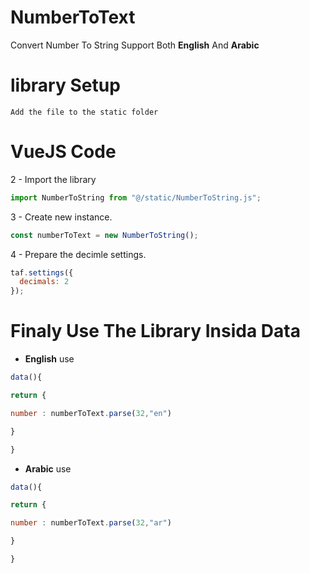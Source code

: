 # NumberToText
Convert Number To String Support Both **English** And **Arabic**

# library Setup

` Add the file to the static folder `

# VueJS Code

2 - Import the library 

```js
import NumberToString from "@/static/NumberToString.js";
```
3 - Create new instance.

```js
const numberToText = new NumberToString();
```
4 - Prepare the decimle settings.

```js
taf.settings({
  decimals: 2
});
```

# Finaly Use The Library Insida **Data**

- **English** use

```js
data(){

return {

number : numberToText.parse(32,"en")

}

}
```


- **Arabic** use

```js
data(){

return {

number : numberToText.parse(32,"ar")

}

}
```
